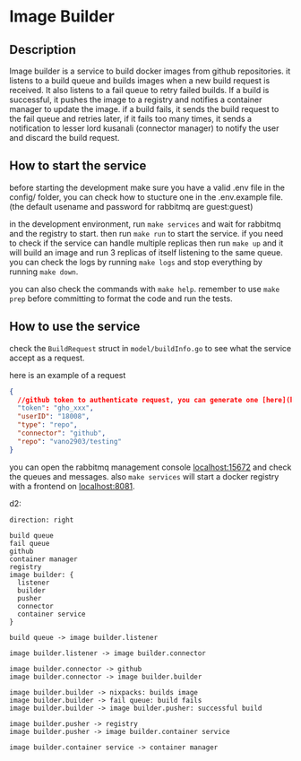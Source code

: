 # Image Builder

## Description

Image builder is a service to build docker images from github repositories.
it listens to a build queue and builds images when a new build request is received.
It also listens to a fail queue to retry failed builds.
If a build is successful, it pushes the image to a registry and notifies a container manager to update the image.
if a build fails, it sends the build request to the fail queue and retries later, if it fails too many times, it sends a notification to lesser lord kusanali (connector manager) to notify the user and discard the build request.

## How to start the service

before starting the development make sure you have a valid .env file
in the config/ folder, you can check how to stucture one in the .env.example file.
(the default usename and password for rabbitmq are guest:guest)

in the development environment, run `make services` and wait for rabbitmq and the registry to start.
then run `make run` to start the service.
if you need to check if the service can handle multiple replicas then run `make up` and it will build an image
and run 3 replicas of itself listening to the same queue.
you can check the logs by running `make logs` and stop everything by running `make down`.

you can also check the commands with `make help`.
remember to use `make prep` before committing to format the code and run the tests.

## How to use the service

check the `BuildRequest` struct in `model/buildInfo.go` to see what the service accept as a request.

here is an example of a request

```json
{
  //github token to authenticate request, you can generate one [here](https://github.com/settings/tokens) if you need to
  "token": "gho_xxx",
  "userID": "18008",
  "type": "repo",
  "connector": "github",
  "repo": "vano2903/testing"
}
```

you can open the rabbitmq management console [localhost:15672](http://localhost:15672/) and check the queues and messages.
also `make services` will start a docker registry with a frontend on [localhost:8081](http://localhost:8081/).

d2:

```d2
direction: right

build queue
fail queue
github
container manager
registry
image builder: {
  listener
  builder
  pusher
  connector
  container service
}

build queue -> image builder.listener

image builder.listener -> image builder.connector

image builder.connector -> github
image builder.connector -> image builder.builder

image builder.builder -> nixpacks: builds image
image builder.builder -> fail queue: build fails
image builder.builder -> image builder.pusher: successful build

image builder.pusher -> registry
image builder.pusher -> image builder.container service

image builder.container service -> container manager

```
